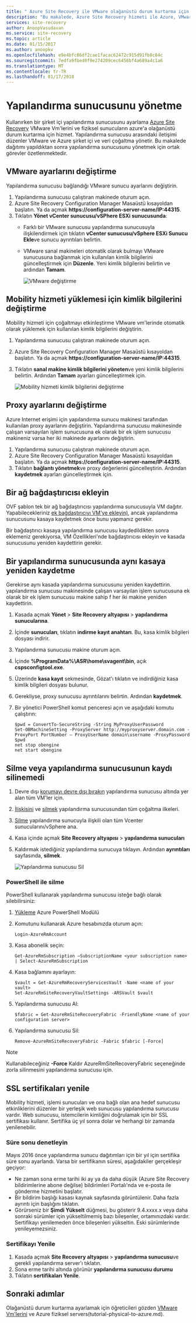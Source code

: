 ```yaml
---
title: " Azure Site Recovery ile VMware olağanüstü durum kurtarma için yapılandırma sunucusu yönetme | Microsoft Docs"
description: "Bu makalede, Azure Site Recovery hizmeti ile Azure, VMware olağanüstü durum kurtarma için mevcut bir yapılandırma sunucusunu yönetmek açıklar."
services: site-recovery
author: AnoopVasudavan
ms.service: site-recovery
ms.topic: article
ms.date: 01/15/2017
ms.author: anoopkv
ms.openlocfilehash: e9e4bfc86df2cae1facac62472c915d91fb8c84c
ms.sourcegitcommit: 7edfa9fbed0f9e274209cec6456bf4a689a4c1a6
ms.translationtype: MT
ms.contentlocale: tr-TR
ms.lasthandoff: 01/17/2018
---
```

# <a name="manage-the-configuration-server"></a>Yapılandırma sunucusunu yönetme

Kullanırken bir şirket içi yapılandırma sunucusunu ayarlama [Azure Site Recovery](site-recovery-overview.md) VMware Vm'lerini ve fiziksel sunucuların azure'a olağanüstü durum kurtarma için hizmet. Yapılandırma sunucusu arasındaki iletişimi düzenler VMware ve Azure şirket içi ve veri çoğaltma yönetir. Bu makalede dağıtımı yapıldıktan sonra yapılandırma sunucusunu yönetmek için ortak görevler özetlenmektedir.

## <a name="modify-vmware-settings"></a>VMware ayarlarını değiştirme

Yapılandırma sunucusu bağlandığı VMware sunucu ayarlarını değiştirin.

1. Yapılandırma sunucusu çalıştıran makinede oturum açın.
2. Azure Site Recovery Configuration Manager Masaüstü kısayoldan başlatın. Ya da açmak **https://configuration-server-name/IP:44315**.
3. Tıklatın **Yönet vCenter sunucusu/vSPhere ESXi sunucusunda**:
    - Farklı bir VMware sunucusu yapılandırma sunucusuyla ilişkilendirmek için tıklatın **vCenter sunucusu/vSphere ESXi Sunucu Ekle**ve sunucu ayrıntıları belirtin.
    - VMware sanal makineleri otomatik olarak bulmayı VMware sunucusuna bağlanmak için kullanılan kimlik bilgilerini güncelleştirmek için **Düzenle**. Yeni kimlik bilgilerini belirtin ve ardından **Tamam**.

        ![VMware değiştirme](./media/site-recovery-vmware-to-azure-manage-configuration-server/modify-vmware-server.png)

## <a name="modify-credentials-for-mobility-service-installation"></a>Mobility hizmeti yüklemesi için kimlik bilgilerini değiştirme

Mobility hizmeti için çoğaltmayı etkinleştirme VMware vm'lerinde otomatik olarak yüklemek için kullanılan kimlik bilgilerini değiştirin.

1. Yapılandırma sunucusu çalıştıran makinede oturum açın.
2. Azure Site Recovery Configuration Manager Masaüstü kısayoldan başlatın. Ya da açmak **https://configuration-server-name/IP:44315**.
3. Tıklatın **sanal makine kimlik bilgilerini yöneten**ve yeni kimlik bilgilerini belirtin. Ardından **Tamam** ayarları güncelleştirmek için.

    ![Mobility hizmeti kimlik bilgilerini değiştirme](./media/site-recovery-vmware-to-azure-manage-configuration-server/modify-mobility-credentials.png)

## <a name="modify-proxy-settings"></a>Proxy ayarlarını değiştirme

Azure Internet erişimi için yapılandırma sunucu makinesi tarafından kullanılan proxy ayarlarını değiştirin. Yapılandırma sunucusu makinesinde çalışan varsayılan işlem sunucusuna ek olarak bir ek işlem sunucusu makineniz varsa her iki makinede ayarlarını değiştirin.

1. Yapılandırma sunucusu çalıştıran makinede oturum açın.
2. Azure Site Recovery Configuration Manager Masaüstü kısayoldan başlatın. Ya da açmak **https://configuration-server-name/IP:44315**.
3. Tıklatın **bağlantı yönetmek**ve proxy değerlerini güncelleştirin. Ardından **kaydetmek** ayarları güncelleştirmek için.

## <a name="add-a-network-adapter"></a>Bir ağ bağdaştırıcısı ekleyin

OVF şablon tek bir ağ bağdaştırıcısı yapılandırma sunucusuyla VM dağıtır. Yapabilecekleriniz [ek bağdaştırıcıyı VM'ye ekleyin)](how-to-deploy-configuration-server.md#add-an-additional-adapter), ancak yapılandırma sunucusunu kasaya kaydetmek önce bunu yapmanız gerekir.

Bir bağdaştırıcı kasaya yapılandırma sunucusu kaydedildikten sonra eklemeniz gerekiyorsa, VM Özellikleri'nde bağdaştırıcısı ekleyin ve kasada sunucusunu yeniden kaydettirin gerekir.


## <a name="reregister-a-configuration-server-in-the-same-vault"></a>Bir yapılandırma sunucusunda aynı kasaya yeniden kaydetme

Gerekirse aynı kasada yapılandırma sunucusunu yeniden kaydettirin. yapılandırma sunucusu makinesinde çalışan varsayılan işlem sunucusuna ek olarak bir ek işlem sunucusu makine sahip f her iki makine yeniden kaydettirin.

  1. Kasada açmak **Yönet** > **Site Recovery altyapısı** > **yapılandırma sunucularına**.
  2. İçinde **sunucuları**, tıklatın **indirme kayıt anahtarı**. Bu, kasa kimlik bilgileri dosyası indirir.
  3. Yapılandırma sunucusu makine oturum açın.
  4. İçinde **%ProgramData%\ASR\home\svagent\bin**, açık **cspsconfigtool.exe**.
  5. Üzerinde **kasa kayıt** sekmesinde, Gözat'ı tıklatın ve indirdiğiniz kasa kimlik bilgileri dosyası bulunur.
  6. Gerekliyse, proxy sunucusu ayrıntılarını belirtin. Ardından **kaydetmek**.
  7. Bir yönetici PowerShell komut penceresi açın ve aşağıdaki komutu çalıştırın:

      ```
      $pwd = ConvertTo-SecureString -String MyProxyUserPassword
      Set-OBMachineSetting -ProxyServer http://myproxyserver.domain.com -ProxyPort PortNumber – ProxyUserName domain\username -ProxyPassword $pwd
      net stop obengine
      net start obengine
      ```

## <a name="delete-or-unregister-a-configuration-server"></a>Silme veya yapılandırma sunucusunun kaydı silinemedi

1. Devre dışı [korumayı devre dışı bırakın](site-recovery-manage-registration-and-protection.md#disable-protection-for-a-vmware-vm-or-physical-server-vmware-to-azure) yapılandırma sunucusu altında yer alan tüm VM'ler için.
2. [İlişkisini](site-recovery-setup-replication-settings-vmware.md#dissociate-a-configuration-server-from-a-replication-policy) ve [silmek](site-recovery-setup-replication-settings-vmware.md#delete-a-replication-policy) yapılandırma sunucusundan tüm çoğaltma ilkeleri.
3. [Silme](site-recovery-vmware-to-azure-manage-vCenter.md#delete-a-vcenter-in-azure-site-recovery) yapılandırma sunucuyla ilişkili olan tüm Vcenter sunucularını/vSphere ana.
4. Kasa içinde açmak **Site Recovery altyapısı** > **yapılandırma sunucuları**
5. Kaldırmak istediğiniz yapılandırma sunucuya tıklayın. Ardından **ayrıntıları** sayfasında, **silmek**.

    ![Yapılandırma sunucusu Sil](./media/site-recovery-vmware-to-azure-manage-configuration-server/delete-configuration-server.png)
   

### <a name="delete-with-powershell"></a>PowerShell ile silme

PowerShell kullanarak yapılandırma sunucusu isteğe bağlı olarak silebilirsiniz:

1. [Yükleme](https://docs.microsoft.com/powershell/azure/install-azurerm-ps?view=azurermps-4.4.0) Azure PowerShell Modülü
2. Komutunu kullanarak Azure hesabınızda oturum açın:
    
    `Login-AzureRmAccount`
3. Kasa abonelik seçin:

     `Get-AzureRmSubscription –SubscriptionName <your subscription name> | Select-AzureRmSubscription`
3.  Kasa bağlamını ayarlayın:
    
    ```
    $vault = Get-AzureRmRecoveryServicesVault -Name <name of your vault>
    Set-AzureRmSiteRecoveryVaultSettings -ARSVault $vault
    ```
4. Yapılandırma sunucusu Al:

    `$fabric = Get-AzureRmSiteRecoveryFabric -FriendlyName <name of your configuration server>`
6. Yapılandırma sunucusu Sil:

    `Remove-AzureRmSiteRecoveryFabric -Fabric $fabric [-Force] `

> [!NOTE]
> Kullanabileceğiniz **-Force** Kaldır AzureRmSiteRecoveryFabric seçeneğinde zorla silinmesini yapılandırma sunucusu için.
 


## <a name="renew-ssl-certificates"></a>SSL sertifikaları yenile

Mobility hizmeti, işlemi sunucuları ve ona bağlı olan ana hedef sunucusu etkinliklerini düzenler bir yerleşik web sunucusu yapılandırma sunucusu vardır. Web sunucusu, istemcilerin kimliğini doğrulamak için bir SSL sertifikası kullanır. Sertifika üç yıl sonra dolar ve herhangi bir zamanda yenilenebilir.

### <a name="check-expiry"></a>Süre sonu denetleyin

Mayıs 2016 önce yapılandırma sunucu dağıtımları için bir yıl için sertifika süre sonu ayarlandı. Varsa bir sertifikanın süresi, aşağıdakiler gerçekleşir geçiyor:

- Ne zaman sona erme tarihi iki ay ya da daha düşük (Azure Site Recovery bildirimlerine abone değilse) bildirimleri Portalı'nda ve e-posta ile gönderme hizmetini başlatır.
- Bir bildirim başlığı kasası kaynak sayfasında görüntülenir. Daha fazla ayrıntı için başlığını tıklatın.
- Görürseniz bir **Şimdi Yükselt** düğmesi, bu gösterir 9.4.xxxx.x veya daha sonraki sürümler için yükseltilmemiş bazı bileşenler, ortamınızdaki vardır. Sertifikayı yenilemeden önce bileşenleri yükseltin. Eski sürümlerinde yenileyemezsiniz.

### <a name="renew-the-certificate"></a>Sertifikayı Yenile

1. Kasada açmak **Site Recovery altyapısı** > **yapılandırma sunucusu**ve gerekli yapılandırma server'ı tıklatın.
2. Sona erme tarihi altında görünür **yapılandırma sunucusu durumu**
3. Tıklatın **sertifikaları Yenile**. 


## <a name="next-steps"></a>Sonraki adımlar

Olağanüstü durum kurtarma ayarlamak için öğreticileri gözden [VMware Vm'lerini](tutorial-vmware-to-azure.md) ve Azure fiziksel servers(tutorial-physical-to-azure.md).
